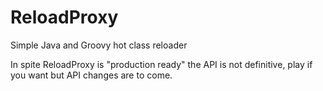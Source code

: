 ReloadProxy
========

Simple Java and Groovy hot class reloader

In spite ReloadProxy is "production ready" the API is not definitive, play if you want but API changes are to come.


